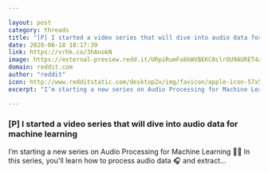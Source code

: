 ```yaml
---

layout: post
category: threads
title: "[P] I started a video series that will dive into audio data for machine learning"
date: 2020-06-18 18:17:39
link: https://vrhk.co/3hAnokN
image: https://external-preview.redd.it/URpiRumFo8kWVBEKC0clrOU9AURET4aoecznrswInT8.jpg?width=480&height=251.308900524&auto=webp&crop=480:251.308900524,smart&s=e3f0e7f271d00ef4f11a53b2cc9f4c0e0f0d24a6
domain: reddit.com
author: "reddit"
icon: http://www.redditstatic.com/desktop2x/img/favicon/apple-icon-57x57.png
excerpt: "I’m starting a new series on Audio Processing for Machine Learning :rocket::rocket: In this series, you'll learn how to process audio data :headphones: and extract..."

---
```


### [P] I started a video series that will dive into audio data for machine learning

I’m starting a new series on Audio Processing for Machine Learning :rocket::rocket: In this series, you'll learn how to process audio data :headphones: and extract...